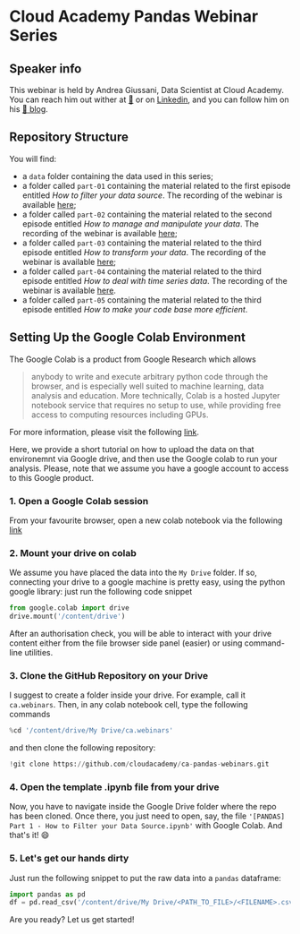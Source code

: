# Cloud Academy Pandas Webinar Series

## Speaker info
This webinar is held by Andrea Giussani, Data Scientist at Cloud Academy.
You can reach him out wither at [:email:](andrea.giussani@cloudacademy.com) or on [Linkedin](https://it.linkedin.com/in/andrea-giussani-764816148?trk=public_profile_samename_mini-profile_title), and you can follow him on his [:rocket: blog](https://andreagiussani.github.io/the-long-beard-blog/).

## Repository Structure
You will find:
 - a `data` folder containing the data used in this series;
 - a folder called `part-01` containing the material related to the first episode entitled _How to filter your data source_. The recording of the webinar is available [here](https://cloudacademy.com/webinars/how-to-filter-your-data-source/);
 - a folder called `part-02` containing the material related to the second episode entitled _How to manage and manipulate your data_. The recording of the webinar is available [here](https://cloudacademy.com/webinars/how-to-manage-and-manipulate-your-data/);
 - a folder called `part-03` containing the material related to the third episode entitled _How to transform your data_. The recording of the webinar is available [here](https://cloudacademy.com/webinars/how-to-transform-your-data/);
 - a folder called `part-04` containing the material related to the third episode entitled _How to deal with time series data_. The recording of the webinar is available [here](https://cloudacademy.com/webinars/how-to-deal-with-time-series-data/).
 - a folder called `part-05` containing the material related to the third episode entitled _How to make your code base more efficient_.

## Setting Up the Google Colab Environment

The Google Colab is a product from Google Research which allows
> anybody to write and execute arbitrary python code through the browser, and is especially well suited to machine learning, data analysis and education. More technically, Colab is a hosted Jupyter notebook service that requires no setup to use, while providing free access to computing resources including GPUs.

For more information, please visit the following [link](https://research.google.com/colaboratory/faq.html).

Here, we provide a short tutorial on how to upload the data on that environemnt via Google drive, and then use the Google colab to run your analysis.
Please, note that we assume you have a google account to access to this Google product.

### 1. Open a Google Colab session

From your favourite browser, open a new colab notebook via the following [link](https://colab.research.google.com)

### 2. Mount your drive on colab

We assume you have placed the data into the `My Drive` folder. If so, connecting your drive to a google machine is pretty easy, using the python google library: just run the following code snippet

```python
from google.colab import drive
drive.mount('/content/drive')
```
After an authorisation check, you will be able to interact with your drive content either from the file browser side panel (easier) or using command-line utilities.

### 3. Clone the GitHub Repository on your Drive
I suggest to create a folder inside your drive. For example, call it `ca.webinars`. Then, in any colab notebook cell, type the following commands
```python
%cd '/content/drive/My Drive/ca.webinars'
```
and then clone the following repository:
```python
!git clone https://github.com/cloudacademy/ca-pandas-webinars.git
```

### 4. Open the template .ipynb file from your drive
Now, you have to navigate inside the Google Drive folder where the repo has been cloned. Once there, you just need to open, say, the file `'[PANDAS] Part 1 - How to Filter your Data Source.ipynb'` with Google Colab. And that's it! :smile:

### 5. Let's get our hands dirty
Just run the following snippet to put the raw data into a `pandas` dataframe:
```python
import pandas as pd
df = pd.read_csv('/content/drive/My Drive/<PATH_TO_FILE>/<FILENAME>.csv')
```
Are you ready? Let us get started!
